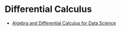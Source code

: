 # Differential Calculus

- [Algebra and Differential Calculus for Data Science](https://coursera.org/learn/algebra-and-differential-calculus-for-data-science#syllabus)

